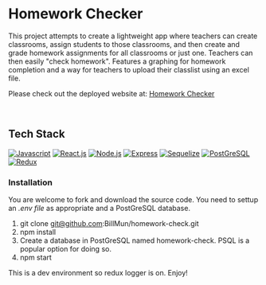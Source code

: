 <h1>Homework Checker</h1>
<p>This project attempts to create a lightweight app where teachers can create classrooms, assign students to those classrooms, and then create and grade homework assignments for all classrooms or just one. Teachers can then easily "check homework". Features a graphing for homework completion and a way for teachers to upload their classlist using an excel file. </p>

Please check out the deployed website at:
[Homework Checker](http://homeworkr.herokuapp.com/)

<br/>
<h2>Tech Stack</h2>

[![Javascript][Javascript]][Javascript-url]
[![React.js][React.js]][React-url]
[![Node.js][Node.js]][Node.js-url]
[![Express][Express]][Express-url]
[![Sequelize][Sequelize]][Sequelize-url]
[![PostGreSQL][PostGreSQL]][PostGreSQL-url]
[![Redux][Redux]][Redux-url]

### Installation

You are welcome to fork and download the source code. You need to settup an *.env file* as appropriate and a PostGreSQL database.

1. git clone git@github.com:BillMun/homework-check.git
2. npm install
3. Create a database in PostGreSQL named homework-check. PSQL is a popular option for doing so.
4. npm start

This is a dev environment so redux logger is on. Enjoy!
<!--Vars-->

[React.js]: https://img.shields.io/badge/React-20232A?style=for-the-badge&logo=react&logoColor=61DAFB
[React-url]: https://reactjs.org/

[Node.js]: https://img.shields.io/badge/Node.js-43853D?style=for-the-badge&logo=node.js&logoColor=white
[Node.js-url]: https://nodejs.org/en/

[Javascript]: https://img.shields.io/badge/JavaScript-F7DF1E?style=for-the-badge&logo=javascript&logoColor=black
[Javascript-url]: https://www.javascript.com/

[Express]: https://img.shields.io/badge/EXPRESS-A020F0?style=for-the-badge&logo=javascript&logoColor=white
[Express-url]:https://expressjs.com/

[Sequelize]: https://img.shields.io/badge/Sequelize-ADD8E6?style=for-the-badge&logo=Sequelize&logoColor=blue
[Sequelize-url]:https://sequelize.org/

[PostGreSQL]: https://img.shields.io/badge/PostGreSQL-0000FF?style=for-the-badge&logo=PostGreSQL&logoColor=black
[PostGreSQL-url]:https://www.postgresql.org/

[Redux]: https://img.shields.io/badge/Redux-A020F0?style=for-the-badge&logo=Redux&logoColor=white
[Redux-url]:https://redux-toolkit.js.org/